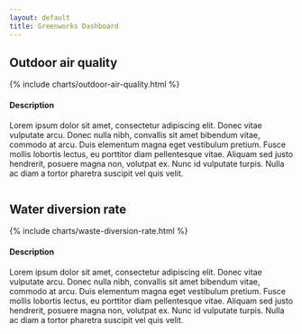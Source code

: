 ```yaml
---
layout: default
title: Greenworks Dashboard
---
```

<h2>Outdoor air quality</h2>
<div class="row">
  <div class="medium-16 column">
    {% include charts/outdoor-air-quality.html %}
  </div>
  <div class="medium-8 column end">
    <aside class="related plm-mu">
      <h4>Description</h4>
      <p>Lorem ipsum dolor sit amet, consectetur adipiscing elit. Donec vitae vulputate arcu. Donec nulla nibh, convallis sit amet bibendum vitae, commodo at arcu. Duis elementum magna eget vestibulum pretium. Fusce mollis lobortis lectus, eu porttitor diam pellentesque vitae. Aliquam sed justo hendrerit, posuere magna non, volutpat ex. Nunc id vulputate turpis. Nulla ac diam a tortor pharetra suscipit vel quis velit.</p>
    </aside>
  </div>
</div>

<h2>Water diversion rate</h2>
<div class="row">
  <div class="medium-16 column">
    {% include charts/waste-diversion-rate.html %}
  </div>
  <div class="medium-8 column end">
    <aside class="related plm-mu">
      <h4>Description</h4>
      <p>Lorem ipsum dolor sit amet, consectetur adipiscing elit. Donec vitae vulputate arcu. Donec nulla nibh, convallis sit amet bibendum vitae, commodo at arcu. Duis elementum magna eget vestibulum pretium. Fusce mollis lobortis lectus, eu porttitor diam pellentesque vitae. Aliquam sed justo hendrerit, posuere magna non, volutpat ex. Nunc id vulputate turpis. Nulla ac diam a tortor pharetra suscipit vel quis velit.</p>
    </aside>
  </div>
</div>
